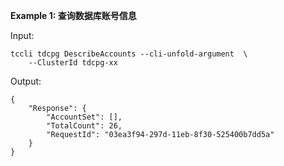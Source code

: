 **Example 1: 查询数据库账号信息**



Input: 

```
tccli tdcpg DescribeAccounts --cli-unfold-argument  \
    --ClusterId tdcpg-xx
```

Output: 
```
{
    "Response": {
        "AccountSet": [],
        "TotalCount": 26,
        "RequestId": "03ea3f94-297d-11eb-8f30-525400b7dd5a"
    }
}
```

